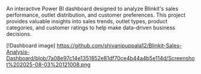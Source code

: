 An interactive Power BI dashboard designed to analyze Blinkit's sales performance, outlet distribution, and customer preferences.
This project provides valuable insights into sales trends, outlet types, product categories, and customer ratings to help make data-driven business decisions.


[!Dashboard image] https://github.com/shivanipuppala12/Blinkit-Sales-Analysis-Dashboard/blob/7a08e97c14e1351852e81df70ce4b44a4b5e114d/Screenshot%202025-08-03%20121008.png
